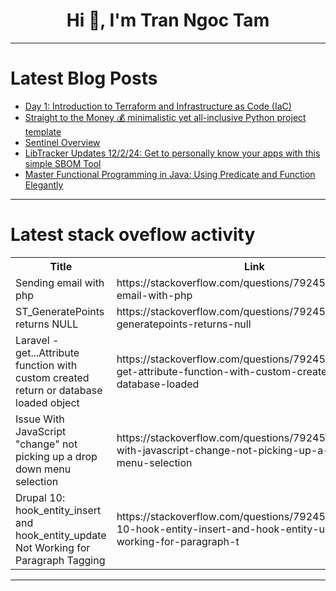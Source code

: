 <h1 align="center">Hi 👋, I'm Tran Ngoc Tam</h1>

---

# Latest Blog Posts 
<!-- BLOG-POST-LIST:START -->
- [Day 1: Introduction to Terraform and Infrastructure as Code &lpar;IaC&rpar;](https://dev.to/yokwejuste/day-1-introduction-to-terraform-and-infrastructure-as-code-iac-5do4)
- [Straight to the Money 💰 minimalistic yet all-inclusive Python project template](https://dev.to/carlovo/straight-to-the-money-minimalistic-yet-all-inclusive-python-project-template-4633)
- [Sentinel Overview](https://dev.to/salman_khan_c31307505285e/sentinel-overview-4g3j)
- [LibTracker Updates 12/2/24: Get to personally know your apps with this simple SBOM Tool](https://dev.to/windmillcode/libtracker-updates-12224-get-to-personally-know-your-apps-with-this-simple-sbom-tool-57in)
- [Master Functional Programming in Java: Using Predicate and Function Elegantly](https://dev.to/lucas_fernandes_68fe24bd6/master-functional-programming-in-java-using-predicate-and-function-elegantly-3lif)
<!-- BLOG-POST-LIST:END -->

---

# Latest stack oveflow activity
<table>
  <tr><th>Title</th><th>Link</th></tr>
  <!-- STACKOVERFLOW:START --><tr><td>Sending email with php</td><td>https://stackoverflow.com/questions/79245749/sending-email-with-php</td></tr><tr><td>ST_GeneratePoints returns NULL</td><td>https://stackoverflow.com/questions/79245685/st-generatepoints-returns-null</td></tr><tr><td>Laravel - get...Attribute function with custom created return or database loaded object</td><td>https://stackoverflow.com/questions/79245651/laravel-get-attribute-function-with-custom-created-return-or-database-loaded</td></tr><tr><td>Issue With JavaScript &quot;change&quot; not picking up a drop down menu selection</td><td>https://stackoverflow.com/questions/79245568/issue-with-javascript-change-not-picking-up-a-drop-down-menu-selection</td></tr><tr><td>Drupal 10: hook_entity_insert and hook_entity_update Not Working for Paragraph Tagging</td><td>https://stackoverflow.com/questions/79245450/drupal-10-hook-entity-insert-and-hook-entity-update-not-working-for-paragraph-t</td></tr><!-- STACKOVERFLOW:END -->
</table>

---


